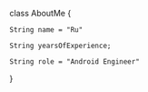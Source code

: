 class AboutMe {

    String name = "Ru"

    String yearsOfExperience;

    String role = "Android Engineer"
    
}

<!---
01th/01th is a ✨ special ✨ repository because its `README.md` (this file) appears on your GitHub profile.
You can click the Preview link to take a look at your changes.
--->
